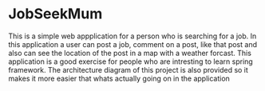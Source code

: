 # JobSeekMum

This is a simple web appplication for a person who is searching for a job.
In this application a user can post a job, comment on a post, like that post 
and also can see the location of the post in a map with a weather forcast.
This application is a good exercise for people who are intresting to learn spring framework.
The architecture diagram of this project is also provided so it makes it more easier that whats actually going
on in the application
